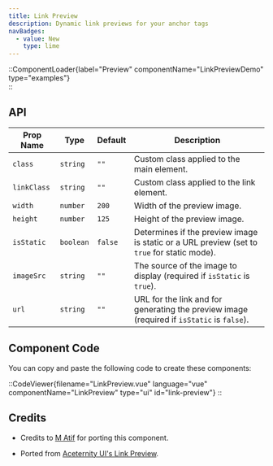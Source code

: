```yaml
---
title: Link Preview
description: Dynamic link previews for your anchor tags
navBadges:
  - value: New
    type: lime
---
```


::ComponentLoader{label="Preview" componentName="LinkPreviewDemo" type="examples"}  
::

## API

| Prop Name  | Type      | Default | Description                                                                                 |
| ---------- | --------- | ------- | ------------------------------------------------------------------------------------------- |
| `class`    | `string`  | `""`    | Custom class applied to the main element.                                              |
| `linkClass`    | `string`  | `""`    | Custom class applied to the link element.                                              |
| `width`    | `number`  | `200`   | Width of the preview image.                                                                 |
| `height`   | `number`  | `125`   | Height of the preview image.                                                                |
| `isStatic` | `boolean` | `false` | Determines if the preview image is static or a URL preview (set to `true` for static mode). |
| `imageSrc` | `string`  | `""`    | The source of the image to display (required if `isStatic` is `true`).                      |
| `url`      | `string`  | `""`    | URL for the link and for generating the preview image (required if `isStatic` is `false`).  |

## Component Code

You can copy and paste the following code to create these components:

::CodeViewer{filename="LinkPreview.vue" language="vue" componentName="LinkPreview" type="ui" id="link-preview"}
::

## Credits

- Credits to [M Atif](https://github.com/atif0075) for porting this component.

- Ported from [Aceternity UI's Link Preview](https://ui.aceternity.com/components/link-preview).
